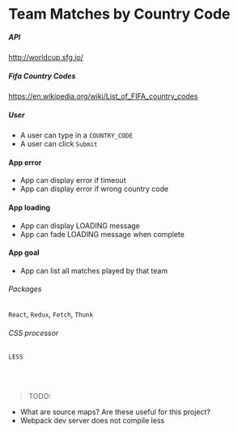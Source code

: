 # Team Matches by Country Code


##### API
http://worldcup.sfg.io/

##### Fifa Country Codes
https://en.wikipedia.org/wiki/List_of_FIFA_country_codes

##### User
* A user can type in a `COUNTRY_CODE`
* A user can click `Submit`

#### App error
* App can display error if timeout
* App can display error if wrong country code

#### App loading
* App can display LOADING message
* App can fade LOADING message when complete

#### App goal
* App can list all matches played by that team


###### Packages
`React`, `Redux`, `Fetch`, `Thunk`

###### CSS processor
`LESS`



<br><br>
>TODO:

* What are source maps? Are these useful for this project?
* Webpack dev server does not compile less
